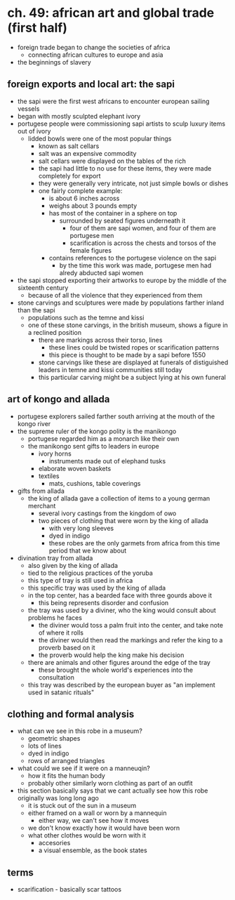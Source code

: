 # ch. 49: african art and global trade (first half)
- foreign trade began to change the societies of africa
  - connecting african cultures to europe and asia
- the beginnings of slavery
## foreign exports and local art: the sapi
- the sapi were the first west africans to encounter european sailing vessels
- began with mostly sculpted elephant ivory
- portugese people were commissioning sapi artists to sculp luxury items out of ivory
  - lidded bowls were one of the most popular things
    - known as salt cellars
    - salt was an expensive commodity
    - salt cellars were displayed on the tables of the rich
    - the sapi had little to no use for these items, they were made completely for export
    - they were generally very intricate, not just simple bowls or dishes
    - one fairly complete example:
      - is about 6 inches across
      - weighs about 3 pounds empty
      - has most of the container in a sphere on top
        - surrounded by seated figures underneath it
          - four of them are sapi women, and four of them are portugese men
          - scarification is across the chests and torsos of the female figures
      - contains references to the portugese violence on the sapi
        - by the time this work was made, portugese men had alredy abducted sapi women
- the sapi stopped exporting their artworks to europe by the middle of the sixteenth century
  - because of all the violence that they experienced from them
- stone carvings and sculptures were made by populations farther inland than the sapi
  - populations such as the temne and kissi
  - one of these stone carvings, in the british museum, shows a figure in a reclined position
    - there are markings across their torso, lines
      - these lines could be twisted ropes or scarification patterns
      - this piece is thought to be made by a sapi before 1550
    - stone carvings like these are displayed at funerals of distiguished leaders in temne and kissi communities still today
    - this particular carving might be a subject lying at his own funeral
## art of kongo and allada
- portugese explorers sailed farther south arriving at the mouth of the kongo river
- the supreme ruler of the kongo polity is the manikongo
  - portugese regarded him as a monarch like their own
  - the manikongo sent gifts to leaders in europe
    - ivory horns
      - instruments made out of elephand tusks
    - elaborate woven baskets
    - textiles
      - mats, cushions, table coverings
- gifts from allada
  - the king of allada gave a collection of items to a young german merchant
    - several ivory castings from the kingdom of owo
    - two pieces of clothing that were worn by the king of allada
      - with very long sleeves
      - dyed in indigo
      - these robes are the only garmets from africa from this time period that we know about
- divination tray from allada
  - also given by the king of allada
  - tied to the religious practices of the yoruba
  - this type of tray is still used in africa
  - this specific tray was used by the king of allada
  - in the top center, has a bearded face with three gourds above it
    - this being represents disorder and confusion
  - the tray was used by a diviner, who the king would consult about problems he faces
    - the diviner would toss a palm fruit into the center, and take note of where it rolls
    - the diviner would then read the markings and refer the king to a proverb based on it
    - the proverb would help the king make his decision
  - there are animals and other figures around the edge of the tray
    - these brought the whole world's experiences into the consultation
  - this tray was described by the european buyer as "an implement used in satanic rituals"
## clothing and formal analysis
- what can we see in this robe in a museum?
  - geometric shapes
  - lots of lines
  - dyed in indigo
  - rows of arranged triangles
- what could we see if it were on a manneuqin?
  - how it fits the human body
  - probably other similarly worn clothing as part of an outfit
- this section basically says that we cant actually see how this robe originally was long long ago
  - it is stuck out of the sun in a museum
  - either framed on a wall or worn by a mannequin
    - either way, we can't see how it moves
  - we don't know exactly how it would have been worn
  - what other clothes would be worn with it
    - accesories
    - a visual ensemble, as the book states
## terms
- scarification - basically scar tattoos